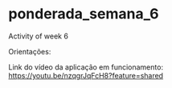 # ponderada_semana_6
Activity of week 6

Orientações: 

Link do vídeo da aplicação em funcionamento: https://youtu.be/nzqgrJqFcH8?feature=shared 

